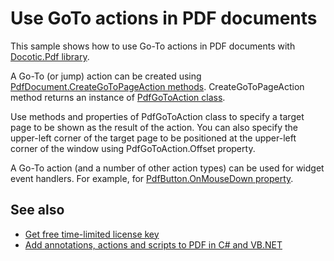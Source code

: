 # Use GoTo actions in PDF documents
This sample shows how to use Go-To actions in PDF documents with [Docotic.Pdf library](https://bitmiracle.com/pdf-library/).

A Go-To (or jump) action can be created using [PdfDocument.CreateGoToPageAction methods](https://api.docotic.com/pdfdocument-creategotopageaction).
CreateGoToPageAction method returns an instance of [PdfGoToAction class](https://api.docotic.com/pdfgotoaction).

Use methods and properties of PdfGoToAction class to specify a target page to be shown as the result of the action. You can also specify the upper-left corner of the target page to be positioned at the upper-left corner of the window using PdfGoToAction.Offset property.

A Go-To action (and a number of other action types) can be used for widget event handlers. For example, for [PdfButton.OnMouseDown property](https://api.docotic.com/pdfcontrol-onmousedown).

## See also
* [Get free time-limited license key](https://bitmiracle.com/pdf-library/download)
* [Add annotations, actions and scripts to PDF in C# and VB.NET](https://bitmiracle.com/pdf-library/annotations-and-actions)